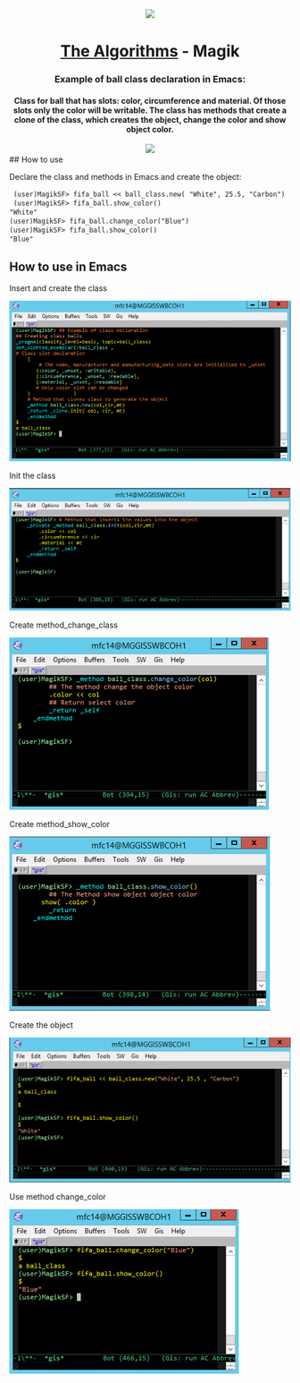 
<div align="center">
<!-- Title: -->
  <a href="https://github.com/Mateus2314/Magik_Smallworld_the_Algorithms">
    <img src="https://siamz.gallerycdn.vsassets.io/extensions/siamz/smallworld-magik/1.5.2/1573561363325/Microsoft.VisualStudio.Services.Icons.Default" height="100">
  </a>
  <h1><a href="https://github.com/Mateus2314/Magik_Smallworld_the_Algorithms">The Algorithms</a> - Magik</h1>

  
  
<!-- Short description: -->
  <h3>Example of ball class declaration in Emacs:</h3>
  <h4>Class for ball that has slots: color, circumference and material. 
  Of those slots only the color will be writable.
  The class has methods that create a clone of the class, which creates the object, change the color and show object color. </h4>
</div>
<div align="center">

  <img src="https://static.lojadachape.com.br/produtos/bola-futebol-campo-umbro-veloce-supporter/68/D21-0459-068/D21-0459-068_zoom2.jpg?ts=1639673619&ims=544x" height="200">

</div>
## How to use

Declare the class and methods in Emacs and create the object:

```magik
 (user)MagikSF> fifa_ball << ball_class.new( "White", 25.5, "Carbon")
 (user)MagikSF> fifa_ball.show_color()
"White"
(user)MagikSF> fifa_ball.change_color("Blue")
(user)MagikSF> fifa_ball.show_color()
"Blue"
 ```
## How to use in Emacs

Insert and create the class

![Bilby Stampede](https://github.com/Mateus2314/Magik_Smallworld_the_Algorithms/blob/main/Basic_OO_Class/Ball_class/picture/create_class_picture.png)

Init the class

![Bilby Stampede](https://github.com/Mateus2314/Magik_Smallworld_the_Algorithms/blob/main/Basic_OO_Class/Ball_class/picture/Init_class_picture.png)

Create method_change_class

![Bilby Stampede](https://github.com/Mateus2314/Magik_Smallworld_the_Algorithms/blob/main/Basic_OO_Class/Ball_class/picture/method_change_class_picture.png)

Create method_show_color

![Bilby Stampede](https://github.com/Mateus2314/Magik_Smallworld_the_Algorithms/blob/main/Basic_OO_Class/Ball_class/picture/method_show_color_picture.png)

Create the object

![Bilby Stampede](https://github.com/Mateus2314/Magik_Smallworld_the_Algorithms/blob/main/Basic_OO_Class/Ball_class/picture/method_show_color_object_picture.png)

Use method change_color

![Bilby Stampede](https://github.com/Mateus2314/Magik_Smallworld_the_Algorithms/blob/main/Basic_OO_Class/Ball_class/picture/method_change_object_picture.png)



<!-- ## Getting Started

Open Source resource for learning object-oriented programming language with Magik on SmallWorld. #Magik_Smallworld_the_Algorithms

Read through our [Contribution Guidelines](CONTRIBUTING.md) before you contribute.

## Community Channels

We're on [Discord](https://discord.gg/c7MnfGFGa6) and [Gitter](https://gitter.im/TheAlgorithms)! Community channels are great for you to ask questions and get help. Please join us!

## List of Algorithms

See our [directory](DIRECTORY.md) for easier navigation and better overview of the project.
-->

